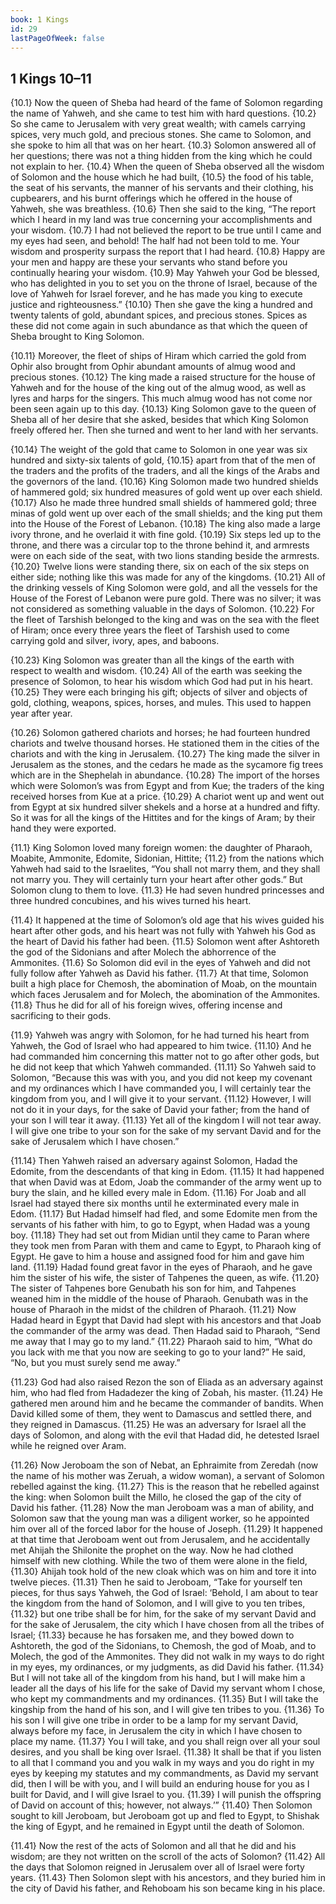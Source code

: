 ```yaml
---
book: 1 Kings
id: 29
lastPageOfWeek: false
---
```


## 1 Kings 10–11

{10.1} Now the queen of Sheba had heard of the fame of Solomon regarding the name of Yahweh, and she came to test him with hard questions. {10.2} So she came to Jerusalem with very great wealth; with camels carrying spices, very much gold, and precious stones. She came to Solomon, and she spoke to him all that was on her heart. {10.3} Solomon answered all of her questions; there was not a thing hidden from the king which he could not explain to her. {10.4} When the queen of Sheba observed all the wisdom of Solomon and the house which he had built, {10.5} the food of his table, the seat of his servants, the manner of his servants and their clothing, his cupbearers, and his burnt offerings which he offered in the house of Yahweh, she was breathless. {10.6} Then she said to the king, “The report which I heard in my land was true concerning your accomplishments and your wisdom. {10.7} I had not believed the report to be true until I came and my eyes had seen, and behold! The half had not been told to me. Your wisdom and prosperity surpass the report that I had heard. {10.8} Happy are your men and happy are these your servants who stand before you continually hearing your wisdom. {10.9} May Yahweh your God be blessed, who has delighted in you to set you on the throne of Israel, because of the love of Yahweh for Israel forever, and he has made you king to execute justice and righteousness.” {10.10} Then she gave the king a hundred and twenty talents of gold, abundant spices, and precious stones. Spices as these did not come again in such abundance as that which the queen of Sheba brought to King Solomon.

{10.11} Moreover, the fleet of ships of Hiram which carried the gold from Ophir also brought from Ophir abundant amounts of almug wood and precious stones. {10.12} The king made a raised structure for the house of Yahweh and for the house of the king out of the almug wood, as well as lyres and harps for the singers. This much almug wood has not come nor been seen again up to this day. {10.13} King Solomon gave to the queen of Sheba all of her desire that she asked, besides that which King Solomon freely offered her. Then she turned and went to her land with her servants.

{10.14} The weight of the gold that came to Solomon in one year was six hundred and sixty-six talents of gold, {10.15} apart from that of the men of the traders and the profits of the traders, and all the kings of the Arabs and the governors of the land. {10.16} King Solomon made two hundred shields of hammered gold; six hundred measures of gold went up over each shield. {10.17} Also he made three hundred small shields of hammered gold; three minas of gold went up over each of the small shields; and the king put them into the House of the Forest of Lebanon. {10.18} The king also made a large ivory throne, and he overlaid it with fine gold. {10.19} Six steps led up to the throne, and there was a circular top to the throne behind it, and armrests were on each side of the seat, with two lions standing beside the armrests. {10.20} Twelve lions were standing there, six on each of the six steps on either side; nothing like this was made for any of the kingdoms. {10.21} All of the drinking vessels of King Solomon were gold, and all the vessels for the House of the Forest of Lebanon were pure gold. There was no silver; it was not considered as something valuable in the days of Solomon. {10.22} For the fleet of Tarshish belonged to the king and was on the sea with the fleet of Hiram; once every three years the fleet of Tarshish used to come carrying gold and silver, ivory, apes, and baboons.

{10.23} King Solomon was greater than all the kings of the earth with respect to wealth and wisdom. {10.24} All of the earth was seeking the presence of Solomon, to hear his wisdom which God had put in his heart. {10.25} They were each bringing his gift; objects of silver and objects of gold, clothing, weapons, spices, horses, and mules. This used to happen year after year.

{10.26} Solomon gathered chariots and horses; he had fourteen hundred chariots and twelve thousand horses. He stationed them in the cities of the chariots and with the king in Jerusalem. {10.27} The king made the silver in Jerusalem as the stones, and the cedars he made as the sycamore fig trees which are in the Shephelah in abundance. {10.28} The import of the horses which were Solomon’s was from Egypt and from Kue; the traders of the king received horses from Kue at a price. {10.29} A chariot went up and went out from Egypt at six hundred silver shekels and a horse at a hundred and fifty. So it was for all the kings of the Hittites and for the kings of Aram; by their hand they were exported.

{11.1} King Solomon loved many foreign women: the daughter of Pharaoh, Moabite, Ammonite, Edomite, Sidonian, Hittite; {11.2} from the nations which Yahweh had said to the Israelites, “You shall not marry them, and they shall not marry you. They will certainly turn your heart after other gods.” But Solomon clung to them to love. {11.3} He had seven hundred princesses and three hundred concubines, and his wives turned his heart.

{11.4} It happened at the time of Solomon’s old age that his wives guided his heart after other gods, and his heart was not fully with Yahweh his God as the heart of David his father had been. {11.5} Solomon went after Ashtoreth the god of the Sidonians and after Molech the abhorrence of the Ammonites. {11.6} So Solomon did evil in the eyes of Yahweh and did not fully follow after Yahweh as David his father. {11.7} At that time, Solomon built a high place for Chemosh, the abomination of Moab, on the mountain which faces Jerusalem and for Molech, the abomination of the Ammonites. {11.8} Thus he did for all of his foreign wives, offering incense and sacrificing to their gods.

{11.9} Yahweh was angry with Solomon, for he had turned his heart from Yahweh, the God of Israel who had appeared to him twice. {11.10} And he had commanded him concerning this matter not to go after other gods, but he did not keep that which Yahweh commanded. {11.11} So Yahweh said to Solomon, “Because this was with you, and you did not keep my covenant and my ordinances which I have commanded you, I will certainly tear the kingdom from you, and I will give it to your servant. {11.12} However, I will not do it in your days, for the sake of David your father; from the hand of your son I will tear it away. {11.13} Yet all of the kingdom I will not tear away. I will give one tribe to your son for the sake of my servant David and for the sake of Jerusalem which I have chosen.”

{11.14} Then Yahweh raised an adversary against Solomon, Hadad the Edomite, from the descendants of that king in Edom. {11.15} It had happened that when David was at Edom, Joab the commander of the army went up to bury the slain, and he killed every male in Edom. {11.16} For Joab and all Israel had stayed there six months until he exterminated every male in Edom. {11.17} But Hadad himself had fled, and some Edomite men from the servants of his father with him, to go to Egypt, when Hadad was a young boy. {11.18} They had set out from Midian until they came to Paran where they took men from Paran with them and came to Egypt, to Pharaoh king of Egypt. He gave to him a house and assigned food for him and gave him land. {11.19} Hadad found great favor in the eyes of Pharaoh, and he gave him the sister of his wife, the sister of Tahpenes the queen, as wife. {11.20} The sister of Tahpenes bore Genubath his son for him, and Tahpenes weaned him in the middle of the house of Pharaoh. Genubath was in the house of Pharaoh in the midst of the children of Pharaoh. {11.21} Now Hadad heard in Egypt that David had slept with his ancestors and that Joab the commander of the army was dead. Then Hadad said to Pharaoh, “Send me away that I may go to my land.” {11.22} Pharaoh said to him, “What do you lack with me that you now are seeking to go to your land?” He said, “No, but you must surely send me away.”

{11.23} God had also raised Rezon the son of Eliada as an adversary against him, who had fled from Hadadezer the king of Zobah, his master. {11.24} He gathered men around him and he became the commander of bandits. When David killed some of them, they went to Damascus and settled there, and they reigned in Damascus. {11.25} He was an adversary for Israel all the days of Solomon, and along with the evil that Hadad did, he detested Israel while he reigned over Aram.

{11.26} Now Jeroboam the son of Nebat, an Ephraimite from Zeredah (now the name of his mother was Zeruah, a widow woman), a servant of Solomon rebelled against the king. {11.27} This is the reason that he rebelled against the king: when Solomon built the Millo, he closed the gap of the city of David his father. {11.28} Now the man Jeroboam was a man of ability, and Solomon saw that the young man was a diligent worker, so he appointed him over all of the forced labor for the house of Joseph. {11.29} It happened at that time that Jeroboam went out from Jerusalem, and he accidentally met Ahijah the Shilonite the prophet on the way. Now he had clothed himself with new clothing. While the two of them were alone in the field, {11.30} Ahijah took hold of the new cloak which was on him and tore it into twelve pieces. {11.31} Then he said to Jeroboam, “Take for yourself ten pieces, for thus says Yahweh, the God of Israel: ‘Behold, I am about to tear the kingdom from the hand of Solomon, and I will give to you ten tribes, {11.32} but one tribe shall be for him, for the sake of my servant David and for the sake of Jerusalem, the city which I have chosen from all the tribes of Israel; {11.33} because he has forsaken me, and they bowed down to Ashtoreth, the god of the Sidonians, to Chemosh, the god of Moab, and to Molech, the god of the Ammonites. They did not walk in my ways to do right in my eyes, my ordinances, or my judgments, as did David his father. {11.34} But I will not take all of the kingdom from his hand, but I will make him a leader all the days of his life for the sake of David my servant whom I chose, who kept my commandments and my ordinances. {11.35} But I will take the kingship from the hand of his son, and I will give ten tribes to you. {11.36} To his son I will give one tribe in order to be a lamp for my servant David, always before my face, in Jerusalem the city in which I have chosen to place my name. {11.37} You I will take, and you shall reign over all your soul desires, and you shall be king over Israel. {11.38} It shall be that if you listen to all that I command you and you walk in my ways and you do right in my eyes by keeping my statutes and my commandments, as David my servant did, then I will be with you, and I will build an enduring house for you as I built for David, and I will give Israel to you. {11.39} I will punish the offspring of David on account of this; however, not always.’” {11.40} Then Solomon sought to kill Jeroboam, but Jeroboam got up and fled to Egypt, to Shishak the king of Egypt, and he remained in Egypt until the death of Solomon.

{11.41} Now the rest of the acts of Solomon and all that he did and his wisdom; are they not written on the scroll of the acts of Solomon? {11.42} All the days that Solomon reigned in Jerusalem over all of Israel were forty years. {11.43} Then Solomon slept with his ancestors, and they buried him in the city of David his father, and Rehoboam his son became king in his place.